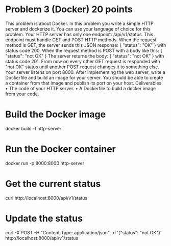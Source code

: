 # Problem 3 (Docker) 20 points
This problem is about Docker. In this problem you write a simple HTTP server and dockerize it. You
can use your language of choice for this problem.
Your HTTP server has only one endpoint: /api/v1/status. This endpoint must handle GET and
POST HTTP methods. When the request method is GET, the server sends this JSON response:
{ "status": "OK" }
with status code 200. When the request method is POST with a body like this:
{ "status": "not OK" }
The server returns the body:
{ "status": "not OK" }
with status code 201. From now on every other GET request is responded with "not OK" status until
another POST request changes it to something else. Your server listens on port 8000.
After implementing the web server, write a Dockerfile and build an image for your server. You
should be able to create a container from that image and publish its port on your host.
Deliverables:
• The code of your HTTP server.
• A Dockerfile to build a docker image from your code.

# Build the Docker image
docker build -t http-server .

# Run the Docker container
docker run -p 8000:8000 http-server

# Get the current status
curl http://localhost:8000/api/v1/status

# Update the status
curl -X POST -H "Content-Type: application/json" -d '{"status": "not OK"}' http://localhost:8000/api/v1/status
